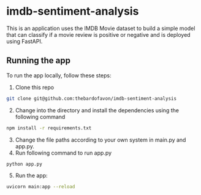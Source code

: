 # imdb-sentiment-analysis
This is an application uses the IMDB Movie dataset to build a simple model that can classify if a movie review is positive or negative and is deployed using FastAPI.

## Running the app
To run the app locally, follow these steps:

1. Clone this repo
```sh
git clone git@github.com:thebardofavon/imdb-sentiment-analysis
```
2. Change into the directory and install the dependencies using the following command
```sh
npm install -r requirements.txt
```
3. Change the file paths according to your own system in main.py and app.py.
4. Run following command to run app.py
```sh
python app.py
````
5. Run the app:
```sh
uvicorn main:app --reload
```





